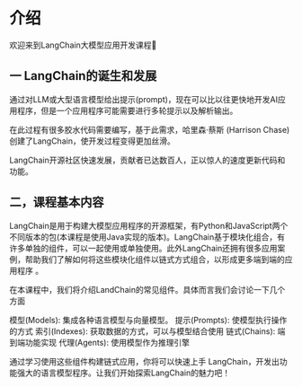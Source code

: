 # 介绍

欢迎来到LangChain大模型应用开发课程👏


## 一 LangChain的诞生和发展

通过对LLM或大型语言模型给出提示(prompt)，现在可以比以往更快地开发AI应用程序，但是一个应用程序可能需要进行多轮提示以及解析输出。

在此过程有很多胶水代码需要编写，基于此需求，哈里森·蔡斯 (Harrison Chase) 创建了LangChain，使开发过程变得更加丝滑。

LangChain开源社区快速发展，贡献者已达数百人，正以惊人的速度更新代码和功能。


## 二，课程基本内容

LangChain是用于构建大模型应用程序的开源框架，有Python和JavaScript两个不同版本的包(本课程是使用Java实现的版本)。LangChain基于模块化组合，有许多单独的组件，可以一起使用或单独使用。此外LangChain还拥有很多应用案例，帮助我们了解如何将这些模块化组件以链式方式组合，以形成更多端到端的应用程序 。

在本课程中，我们将介绍LandChain的常见组件。具体而言我们会讨论一下几个方面

模型(Models): 集成各种语言模型与向量模型。
提示(Prompts): 使模型执行操作的方式
索引(Indexes): 获取数据的方式，可以与模型结合使用
链式(Chains): 端到端功能实现
代理(Agents): 使用模型作为推理引擎

通过学习使用这些组件构建链式应用，你将可以快速上手 LangChain，开发出功能强大的语言模型程序。让我们开始探索LangChain的魅力吧！